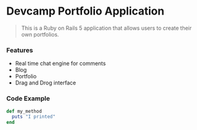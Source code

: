 # Devcamp Portfolio Application

> This is a Ruby on Rails 5 application that allows users to create their own portfolios.

### Features

- Real time chat engine for comments
- Blog
- Portfolio
- Drag and Drog interface

### Code Example

```ruby
def my_method
  puts "I printed"
end
```